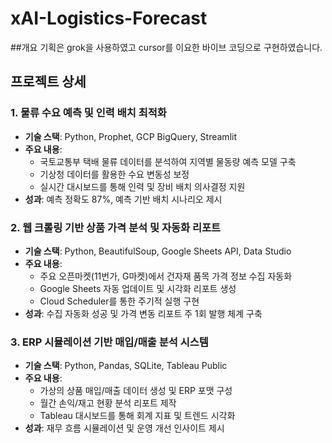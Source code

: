 # xAI-Logistics-Forecast

##개요
기획은 grok을 사용하였고 cursor를 이요한 바이브 코딩으로 구현하였습니다.

## 프로젝트 상세

### 1. 물류 수요 예측 및 인력 배치 최적화
- **기술 스택**: Python, Prophet, GCP BigQuery, Streamlit
- **주요 내용**:
  - 국토교통부 택배 물류 데이터를 분석하여 지역별 물동량 예측 모델 구축
  - 기상청 데이터를 활용한 수요 변동성 보정
  - 실시간 대시보드를 통해 인력 및 장비 배치 의사결정 지원
- **성과**: 예측 정확도 87%, 예측 기반 배치 시나리오 제시
### 2. 웹 크롤링 기반 상품 가격 분석 및 자동화 리포트
- **기술 스택**: Python, BeautifulSoup, Google Sheets API, Data Studio
- **주요 내용**:
  - 주요 오픈마켓(11번가, G마켓)에서 건자재 품목 가격 정보 수집 자동화
  - Google Sheets 자동 업데이트 및 시각화 리포트 생성
  - Cloud Scheduler를 통한 주기적 실행 구현
- **성과**: 수집 자동화 성공 및 가격 변동 리포트 주 1회 발행 체계 구축

### 3. ERP 시뮬레이션 기반 매입/매출 분석 시스템
- **기술 스택**: Python, Pandas, SQLite, Tableau Public
- **주요 내용**:
  - 가상의 상품 매입/매출 데이터 생성 및 ERP 포맷 구성
  - 월간 손익/재고 현황 분석 리포트 제작
  - Tableau 대시보드를 통해 회계 지표 및 트렌드 시각화
- **성과**: 재무 흐름 시뮬레이션 및 운영 개선 인사이트 제시
